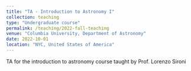 ```yaml
---
title: "TA - Introduction to Astronomy I"
collection: teaching
type: "Undergraduate course"
permalink: /teaching/2022-fall-teaching
venue: "Columbia University, Department of Astronomy"
date: 2022-10-01
location: "NYC, United States of America"
---
```


TA for the introduction to astronomy course taught by Prof. Lorenzo Sironi